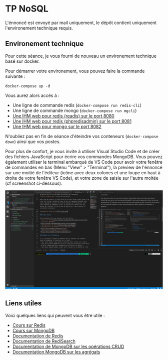 TP NoSQL
========

L'énnoncé est envoyé par mail uniquement, le dépôt contient uniquement l'environement technique requis.

Environement technique
----------------------

Pour cette séance, je vous fourni de nouveau un environement technique basé sur docker.

Pour démarrer votre environement, vous pouvez faire la commande suivante :

```
docker-compose up -d
```

Vous aurez alors accès à :
- Une ligne de commande redis (`docker-compose run redis-cli`)
- Une ligne de commande mongo (`docker-compose run mgcli`)
- [Une IHM web pour redis (readis) sur le port 8080](http://localhost:8080)
- [Une IHM web pour redis (phpredisadmin) sur le port 8081](http://localhost:8081)
- [Une IHM web pour mongo sur le port 8082](http://localhost:8082)

N'oubliez pas en fin de séance d'éteindre vos conteneurs (`docker-compose down`) ainsi que vos postes.

Pour plus de confort, je vous invite à utiliser Visual Studio Code et de créer des fichiers JavaScript pour écrire vos commandes MongoDB. Vous pouvez également utiliser le terminal embarqué de VS Code pour avoir votre fenêtre de commandes en bas (Menu "View" > "Terminal"), la preview de l'énnoncé sur une moitié de l'éditeur (icône avec deux colones et une loupe en haut à droite de votre fenêtre VS Code), et votre zone de saisie sur l'autre moitée (cf screenshot ci-dessous).

![Exemple de setup VS Code](./vscode.png)

Liens utiles
------------

Voici quelques liens qui peuvent vous être utile :
- [Cours sur Redis](https://github.com/mbaumanndev/iut-nosql-redis)
- [Cours sur MongoDB](https://github.com/mbaumanndev/iut-nosql-mongodb)
- [Documentation de Redis](https://redis.io/commands)
- [Documentation de RediSearch](https://oss.redislabs.com/redisearch/)
- [Documentation de MongoDB sur les opérations CRUD](https://docs.mongodb.com/manual/crud/)
- [Documentation MongoDB sur les agrégats](https://docs.mongodb.com/manual/aggregation/)
